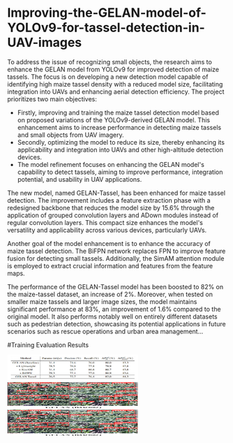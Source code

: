 # Improving-the-GELAN-model-of-YOLOv9-for-tassel-detection-in-UAV-images
To address the issue of recognizing small objects, the research aims to enhance the GELAN model from YOLOv9 for improved detection of maize tassels. The focus is on developing a new detection model capable of identifying high maize tassel density with a reduced model size, facilitating integration into UAVs and enhancing aerial detection efficiency. The project prioritizes two main objectives:
- Firstly, improving and training the maize tassel detection model based on proposed variations of the YOLOv9-derived GELAN model. This enhancement aims to increase performance in detecting maize tassels and small objects from UAV imagery.
- Secondly, optimizing the model to reduce its size, thereby enhancing its applicability and integration into UAVs and other high-altitude detection devices.
- The model refinement focuses on enhancing the GELAN model's capability to detect tassels, aiming to improve performance, integration potential, and usability in UAV applications.

The new model, named GELAN-Tassel, has been enhanced for maize tassel detection. The improvement includes a feature extraction phase with a redesigned backbone that reduces the model size by 15.6% through the application of grouped convolution layers and ADown modules instead of regular convolution layers. This compact size enhances the model's versatility and applicability across various devices, particularly UAVs.

Another goal of the model enhancement is to enhance the accuracy of maize tassel detection. The BiFPN network replaces FPN to improve feature fusion for detecting small tassels. Additionally, the SimAM attention module is employed to extract crucial information and features from the feature maps.

The performance of the GELAN-Tassel model has been boosted to 82% on the maize-tassel dataset, an increase of 2%. Moreover, when tested on smaller maize tassels and larger image sizes, the model maintains significant performance at 83%, an improvement of 1.6% compared to the original model. It also performs notably well on entirely different datasets such as pedestrian detection, showcasing its potential applications in future scenarios such as rescue operations and urban area management...

#Training Evaluation Results

<img src="img/val.jpg" width="300" height="60" />

<img src="img/gelan.jpg" width="300" height="60" />

<img src="img/gelan.jpg" width="300" height="60" />

